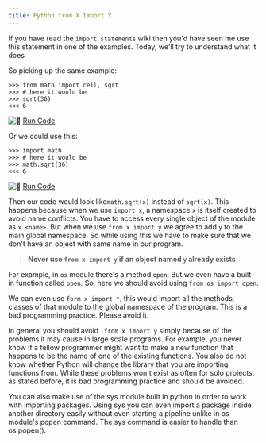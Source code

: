 ```yaml
---
title: Python from X Import Y
---
```

If you have read the <a>`import statements`</a> wiki then you'd have seen me use this statement in one of the examples. Today, we'll try to understand what it does

So picking up the same example:

    >>> from math import ceil, sqrt
    >>> # here it would be
    >>> sqrt(36)
    <<< 6

![:rocket:](//forum.freecodecamp.com/images/emoji/emoji_one/rocket.png?v=2 ":rocket:") <a href='https://repl.it/CS5t/1' target='_blank' rel='nofollow'>Run Code</a>

Or we could use this:

    >>> import math
    >>> # here it would be
    >>> math.sqrt(36)
    <<< 6

![:rocket:](//forum.freecodecamp.com/images/emoji/emoji_one/rocket.png?v=2 ":rocket:") <a href='https://repl.it/CS5u' target='_blank' rel='nofollow'>Run Code</a>

Then our code would look like`math.sqrt(x)` instead of `sqrt(x)`. This happens because when we use `import x`, a namespace `x` is itself created to avoid name conflicts. You have to access every single object of the module as `x.<name>`. But when we use `from x import y` we agree to add `y` to the main global namespace. So while using this we have to make sure that we don't have an object with same name in our program.

> **Never use `from x import y` if an object named `y` already exists**

For example, in `os` module there's a method `open`. But we even have a built-in function called `open`. So, here we should avoid using `from os import open`.

We can even use `form x import *`, this would import all the methods, classes of that module to the global namespace of the program. This is a bad programming practice. Please avoid it.

In general you should avoid ` from x import y` simply because of the problems it may cause in large scale programs. For example, you never know if a fellow programmer might want to make a new function that happens to be the name of one of the existing functions. You also do not know whether Python will change the library that you are importing functions from. While these problems won't exist as often for solo projects, as stated before, it is bad programming practice and should be avoided.

You can also make use of the sys module built in python in order to work with importing packages. Using sys you can even import a package inside another directory easily without even starting a pipeline unlike in os module's popen command. The sys command is easier to handle than os.popen().
